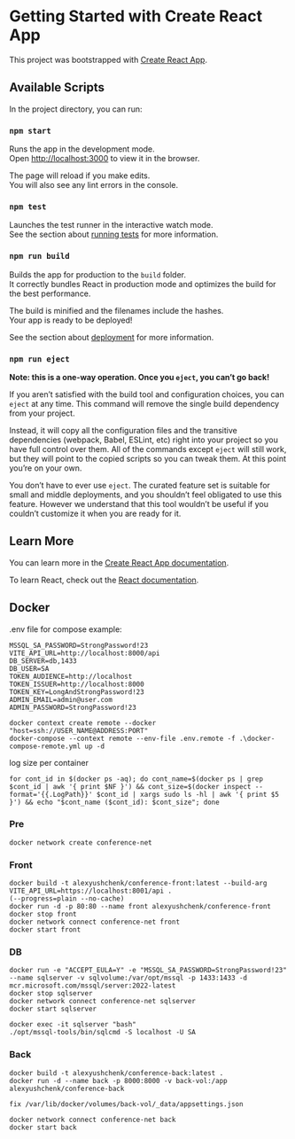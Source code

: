 # Getting Started with Create React App

This project was bootstrapped with [Create React App](https://github.com/facebook/create-react-app).

## Available Scripts

In the project directory, you can run:

### `npm start`

Runs the app in the development mode.\
Open [http://localhost:3000](http://localhost:3000) to view it in the browser.

The page will reload if you make edits.\
You will also see any lint errors in the console.

### `npm test`

Launches the test runner in the interactive watch mode.\
See the section about [running tests](https://facebook.github.io/create-react-app/docs/running-tests) for more information.

### `npm run build`

Builds the app for production to the `build` folder.\
It correctly bundles React in production mode and optimizes the build for the best performance.

The build is minified and the filenames include the hashes.\
Your app is ready to be deployed!

See the section about [deployment](https://facebook.github.io/create-react-app/docs/deployment) for more information.

### `npm run eject`

**Note: this is a one-way operation. Once you `eject`, you can’t go back!**

If you aren’t satisfied with the build tool and configuration choices, you can `eject` at any time. This command will remove the single build dependency from your project.

Instead, it will copy all the configuration files and the transitive dependencies (webpack, Babel, ESLint, etc) right into your project so you have full control over them. All of the commands except `eject` will still work, but they will point to the copied scripts so you can tweak them. At this point you’re on your own.

You don’t have to ever use `eject`. The curated feature set is suitable for small and middle deployments, and you shouldn’t feel obligated to use this feature. However we understand that this tool wouldn’t be useful if you couldn’t customize it when you are ready for it.

## Learn More

You can learn more in the [Create React App documentation](https://facebook.github.io/create-react-app/docs/getting-started).

To learn React, check out the [React documentation](https://reactjs.org/).


## Docker

.env file for compose example:
```
MSSQL_SA_PASSWORD=StrongPassword!23
VITE_API_URL=http://localhost:8000/api
DB_SERVER=db,1433
DB_USER=SA
TOKEN_AUDIENCE=http://localhost
TOKEN_ISSUER=http://localhost:8000
TOKEN_KEY=LongAndStrongPassword!23
ADMIN_EMAIL=admin@user.com
ADMIN_PASSWORD=StrongPassword!23
```

```
docker context create remote --docker "host=ssh://USER_NAME@ADDRESS:PORT"
docker-compose --context remote --env-file .env.remote -f .\docker-compose-remote.yml up -d
```

log size per container
```
for cont_id in $(docker ps -aq); do cont_name=$(docker ps | grep $cont_id | awk '{ print $NF }') && cont_size=$(docker inspect --format='{{.LogPath}}' $cont_id | xargs sudo ls -hl | awk '{ print $5 }') && echo "$cont_name ($cont_id): $cont_size"; done
```

### Pre
```
docker network create conference-net
```

### Front
```
docker build -t alexyushchenk/conference-front:latest --build-arg VITE_API_URL=https://localhost:8001/api .
(--progress=plain --no-cache)
docker run -d -p 80:80 --name front alexyushchenk/conference-front
docker stop front
docker network connect conference-net front
docker start front
```

### DB
```
docker run -e "ACCEPT_EULA=Y" -e "MSSQL_SA_PASSWORD=StrongPassword!23" --name sqlserver -v sqlvolume:/var/opt/mssql -p 1433:1433 -d mcr.microsoft.com/mssql/server:2022-latest
docker stop sqlserver
docker network connect conference-net sqlserver
docker start sqlserver

docker exec -it sqlserver "bash"
./opt/mssql-tools/bin/sqlcmd -S localhost -U SA
```

### Back
```
docker build -t alexyushchenk/conference-back:latest .
docker run -d --name back -p 8000:8000 -v back-vol:/app alexyushchenk/conference-back

fix /var/lib/docker/volumes/back-vol/_data/appsettings.json

docker network connect conference-net back
docker start back
```
